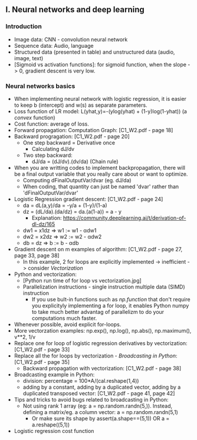 ## I. Neural networks and deep learning
### Introduction
- Image data: CNN - convolution neural network
- Sequence data: Audio, language
- Structured data (presented in table) and unstructured data (audio, image, text)
- [Sigmoid vs activation functions]: for sigmoid function, when the slope -> 0, gradient descent is very low.

### Neural networks basics
- When implementing neural network with logistic regression, it is easier to keep b (intercept) and w(s) as separate parameters.
- Loss function of LR model: L(yhat,y)=-(ylog(yhat) + (1-y)log(1-yhat))  (a *convex* function)
- Cost function: average of loss.
- Forward propagation: Computation Graph: [C1_W2.pdf - page 18]
- Backward progragation: [C1_W2.pdf - page 20]
    - One step backward = Derivative once
        - Calculating dJ/dv
    - Two step backward:
        - dJ/da = (dJ/dv).(dv/da)  (Chain rule)
- When you are writting codes to implement backpropagation, there will be a final output variable that you really care about or want to optimize.
    - Computing dFinalOutputVar/dvar (eg. dJ/da)
    - When coding, that quantity can just be named 'dvar' rather than 'dFinalOutputVar/dvar'
- Logistic Regression gradient descent: [C1_W2.pdf - page 24]
    - da = dL(a,y)/da = -y/a + (1-y)/(1-a)
    - dz = (dL/da).(da/dz) = da.(a(1-a)) = a - y
        - Explanation: https://community.deeplearning.ai/t/derivation-of-dl-dz/165
    - dw1 = x1dz  => w1 := w1 - αdw1
    - dw2 = x2dz  => w2 := w2 - αdw2
    - db = dz     => b := b - αdb
- Gradient descent on m examples of algorithm: [C1_W2.pdf - page 27, page 33, page 38]
    - In this example, 2 for loops are explicitly implemented -> inefficient -> consider *Vectorization*
- Python and vectorization:
    - [Python run time of for loop vs vectorization.jpg]
    - Parallelization instructions - single instruction multiple data (SIMD) instruction
        - If you use bult-in functions such as *np.function* that don't require you explicityly implementing a for loop, it enables Python numpy to take much better advantag of parallelizm to do your computations much faster.
- Whenever possible, avoid explicit for-loops.
- More vectorzation examples: np.exp(), np.log(), np.abs(), np.maximum(), v**2, 1/v
- Replace one for loop of logistic regression derivatives by vectorization: [C1_W2.pdf - page 33]
- Replace all the for loops by vectorization - *Broadcasting in Python*: [C1_W2.pdf - page 35]
    - Backward propagation with vectorization: [C1_W2.pdf - page 38]
- Broadcasting example in Python:
    - division: percentage = 100*A/(cal.reshape(1,4))
    - adding by a constant, adding by a duplicated vector, adding by a duplicated transposed vector: [C1_W2.pdf - page 41, page 42]
- Tips and tricks to avoid bugs related to broadcasting in Python: 
    + Not using rank 1 array (eg: a = np.random.randn(5,)). Instead, defining a matrix/eg. a column vector: a = np.random.randn(5,1) 
        - Or make sure its shape by assert(a.shape==(5,1)) OR a = a.reshape((5,1))
- Logistic regression cost function